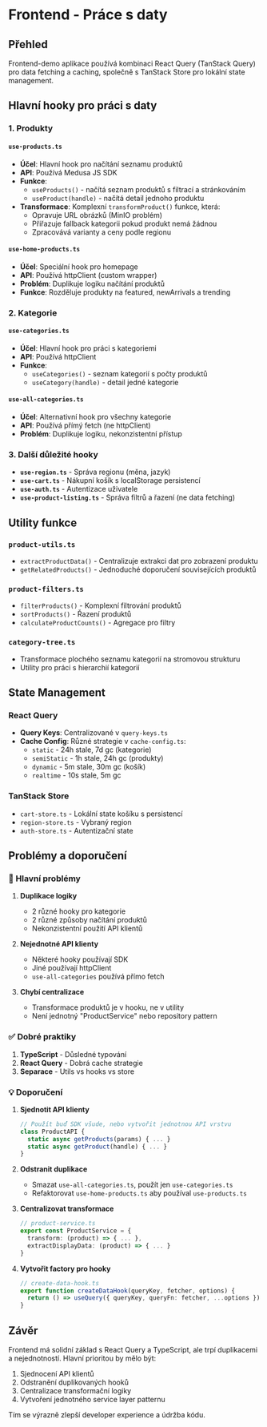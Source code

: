 # Frontend - Práce s daty

## Přehled

Frontend-demo aplikace používá kombinaci React Query (TanStack Query) pro data fetching a caching, společně s TanStack Store pro lokální state management. 

## Hlavní hooky pro práci s daty

### 1. Produkty

#### `use-products.ts`
- **Účel**: Hlavní hook pro načítání seznamu produktů
- **API**: Používá Medusa JS SDK
- **Funkce**:
  - `useProducts()` - načítá seznam produktů s filtrací a stránkováním
  - `useProduct(handle)` - načítá detail jednoho produktu
- **Transformace**: Komplexní `transformProduct()` funkce, která:
  - Opravuje URL obrázků (MinIO problém)
  - Přiřazuje fallback kategorii pokud produkt nemá žádnou
  - Zpracovává varianty a ceny podle regionu

#### `use-home-products.ts` 
- **Účel**: Speciální hook pro homepage
- **API**: Používá httpClient (custom wrapper)
- **Problém**: Duplikuje logiku načítání produktů
- **Funkce**: Rozděluje produkty na featured, newArrivals a trending

### 2. Kategorie

#### `use-categories.ts`
- **Účel**: Hlavní hook pro práci s kategoriemi
- **API**: Používá httpClient
- **Funkce**:
  - `useCategories()` - seznam kategorií s počty produktů
  - `useCategory(handle)` - detail jedné kategorie

#### `use-all-categories.ts`
- **Účel**: Alternativní hook pro všechny kategorie
- **API**: Používá přímý fetch (ne httpClient)
- **Problém**: Duplikuje logiku, nekonzistentní přístup

### 3. Další důležité hooky

- **`use-region.ts`** - Správa regionu (měna, jazyk)
- **`use-cart.ts`** - Nákupní košík s localStorage persistencí
- **`use-auth.ts`** - Autentizace uživatele
- **`use-product-listing.ts`** - Správa filtrů a řazení (ne data fetching)

## Utility funkce

### `product-utils.ts`
- `extractProductData()` - Centralizuje extrakci dat pro zobrazení produktu
- `getRelatedProducts()` - Jednoduché doporučení souvisejících produktů

### `product-filters.ts`
- `filterProducts()` - Komplexní filtrování produktů
- `sortProducts()` - Řazení produktů
- `calculateProductCounts()` - Agregace pro filtry

### `category-tree.ts`
- Transformace plochého seznamu kategorií na stromovou strukturu
- Utility pro práci s hierarchií kategorií

## State Management

### React Query
- **Query Keys**: Centralizované v `query-keys.ts`
- **Cache Config**: Různé strategie v `cache-config.ts`:
  - `static` - 24h stale, 7d gc (kategorie)
  - `semiStatic` - 1h stale, 24h gc (produkty)
  - `dynamic` - 5m stale, 30m gc (košík)
  - `realtime` - 10s stale, 5m gc

### TanStack Store
- `cart-store.ts` - Lokální state košíku s persistencí
- `region-store.ts` - Vybraný region
- `auth-store.ts` - Autentizační state

## Problémy a doporučení

### 🔴 Hlavní problémy

1. **Duplikace logiky**
   - 2 různé hooky pro kategorie
   - 2 různé způsoby načítání produktů
   - Nekonzistentní použití API klientů

2. **Nejednotné API klienty**
   - Některé hooky používají SDK
   - Jiné používají httpClient
   - `use-all-categories` používá přímo fetch

3. **Chybí centralizace**
   - Transformace produktů je v hooku, ne v utility
   - Není jednotný "ProductService" nebo repository pattern

### ✅ Dobré praktiky

1. **TypeScript** - Důsledné typování
2. **React Query** - Dobrá cache strategie
3. **Separace** - Utils vs hooks vs store

### 💡 Doporučení

1. **Sjednotit API klienty**
   ```typescript
   // Použít buď SDK všude, nebo vytvořit jednotnou API vrstvu
   class ProductAPI {
     static async getProducts(params) { ... }
     static async getProduct(handle) { ... }
   }
   ```

2. **Odstranit duplikace**
   - Smazat `use-all-categories.ts`, použít jen `use-categories.ts`
   - Refaktorovat `use-home-products.ts` aby používal `use-products.ts`

3. **Centralizovat transformace**
   ```typescript
   // product-service.ts
   export const ProductService = {
     transform: (product) => { ... },
     extractDisplayData: (product) => { ... }
   }
   ```

4. **Vytvořit factory pro hooky**
   ```typescript
   // create-data-hook.ts
   export function createDataHook(queryKey, fetcher, options) {
     return () => useQuery({ queryKey, queryFn: fetcher, ...options })
   }
   ```

## Závěr

Frontend má solidní základ s React Query a TypeScript, ale trpí duplikacemi a nejednotností. Hlavní prioritou by mělo být:

1. Sjednocení API klientů
2. Odstranění duplikovaných hooků
3. Centralizace transformační logiky
4. Vytvoření jednotného service layer patternu

Tím se výrazně zlepší developer experience a údržba kódu.